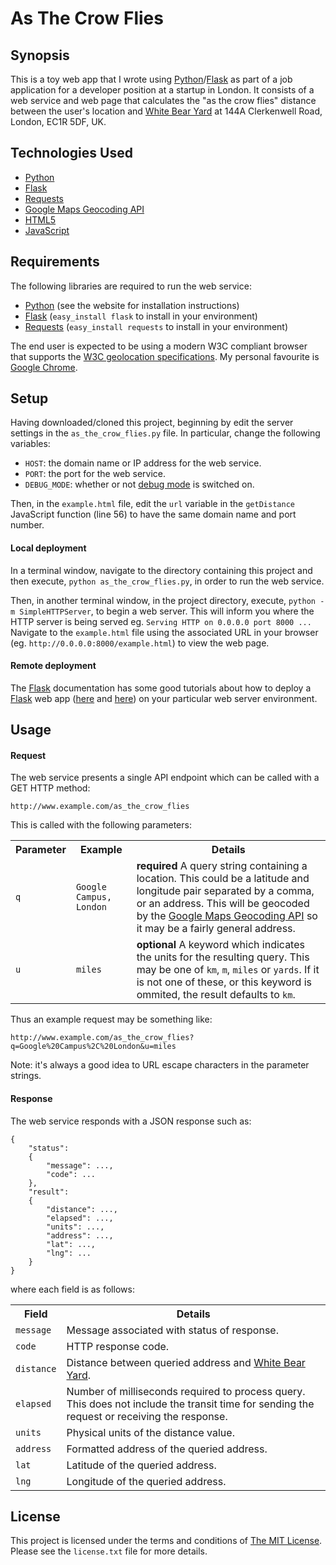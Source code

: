 # As The Crow Flies

## Synopsis

This is a toy web app that I wrote using [Python][1]/[Flask][2] as part of
a job application for a developer position at a startup in London.  It consists
of a web service and web page that calculates the "as the crow flies" distance
between the user's location and [White Bear Yard][3] at 144A Clerkenwell Road,
London, EC1R 5DF, UK.

## Technologies Used

* [Python][1]
* [Flask][2]
* [Requests][4]
* [Google Maps Geocoding API][10]
* [HTML5][11]
* [JavaScript][12]

## Requirements

The following libraries are required to run the web service:

* [Python][1] (see the website for installation instructions)
* [Flask][2] (`easy_install flask` to install in your environment)
* [Requests][4] (`easy_install requests` to install in your environment)

The end user is expected to be using a modern W3C compliant browser that
supports the [W3C geolocation specifications][5].  My personal favourite is
[Google Chrome][6].

## Setup

Having downloaded/cloned this project, beginning by edit the server settings
in the `as_the_crow_flies.py` file.  In particular, change the following
variables:

* `HOST`: the domain name or IP address for the web service.
* `PORT`: the port for the web service.
* `DEBUG_MODE`: whether or not [debug mode][9] is switched on.

Then, in the `example.html` file, edit the `url` variable in the `getDistance`
JavaScript function (line 56) to have the same domain name and port number.

#### Local deployment

In a terminal window, navigate to the directory containing this project and
then execute, `python as_the_crow_flies.py`, in order to run the web service.

Then, in another terminal window, in the project directory, execute,
`python -m SimpleHTTPServer`, to begin a web server.  This will inform you where
the HTTP server is being served eg. `Serving HTTP on 0.0.0.0 port 8000 ...`
Navigate to the `example.html` file using the associated URL in your browser
(eg. `http://0.0.0.0:8000/example.html`) to view the web page.

#### Remote deployment

The [Flask][2] documentation has some good tutorials about how to deploy a
[Flask][2] web app ([here][7] and [here][8]) on your particular web server
environment.

## Usage

#### Request

The web service presents a single API endpoint which can be called with a
GET HTTP method:

`http://www.example.com/as_the_crow_flies`

This is called with the following parameters:

<table>
    <tr>
        <th>Parameter</th>
        <th>Example</th>
        <th>Details</th>
    </tr>
    <tr>
        <td><code>q</code></td>
        <td><code>Google Campus, London</code></td>
        <td><strong>required</strong> A query string containing a location.
        This could be a latitude and longitude pair separated by a comma, or an
        address.  This will be geocoded by the
        <a href="https://developers.google.com/maps/documentation/geocoding/">Google
        Maps Geocoding API</a> so it may be a fairly general address.</td>
    </tr>
    <tr>
        <td><code>u</code></td>
        <td><code>miles</code></td>
        <td><strong>optional</strong> A keyword which indicates the units for
        the resulting query.  This may be one of <code>km</code>,
        <code>m</code>, <code>miles</code> or <code>yards</code>.  If it is not
        one of these, or this keyword is ommited, the result defaults to 
        <code>km</code>.</td>
    </tr>
</table>

Thus an example request may be something like:

`http://www.example.com/as_the_crow_flies?q=Google%20Campus%2C%20London&u=miles`

Note: it's always a good idea to URL escape characters in the parameter strings.

#### Response

The web service responds with a JSON response such as:

    {
        "status":
        {
            "message": ...,
            "code": ...
        },
        "result":
        {
            "distance": ...,
            "elapsed": ...,
            "units": ...,
            "address": ...,
            "lat": ...,
            "lng": ...
        }
    }

where each field is as follows:

<table>
    <tr>
        <th>Field</th>
        <th>Details</th>
    </tr>    
    <tr>
        <td><code>message</code></td>
        <td>Message associated with status of response.</td>
    </tr>
    <tr>
        <td><code>code</code></td>
        <td>HTTP response code.</td>
    </tr>
    <tr>
        <td><code>distance</code></td>
        <td>Distance between queried address and
        <a href="http://whitebearyard.com/">White Bear Yard</a>.</td>
    </tr>
    <tr>
        <td><code>elapsed</code></td>
        <td>Number of milliseconds required to process query.  This does not
        include the transit time for sending the request or receiving the
        response.</td>
    </tr>
    <tr>
        <td><code>units</code></td>
        <td>Physical units of the distance value.</td>
    </tr>
    <tr>
        <td><code>address</code></td>
        <td>Formatted address of the queried address.</td>
    </tr>
    <tr>
        <td><code>lat</code></td>
        <td>Latitude of the queried address.</td>
    </tr>
    <tr>
        <td><code>lng</code></td>
        <td>Longitude of the queried address.</td>
    </tr>
</table>

## License

This project is licensed under the terms and conditions of [The MIT
License][13].  Please see the `license.txt` file for more details.

[1]: http://www.python.org/ "Python"
[2]: http://flask.pocoo.org/ "Flask"
[3]: http://whitebearyard.com/ "White Bear Yard"
[4]: http://docs.python-requests.org/en/latest/index.html "Requests"
[5]: http://dev.w3.org/geo/api/spec-source.html "W3C geolocation specifications"
[6]: https://www.google.com/chrome "Google Chrome"
[7]: http://flask.pocoo.org/docs/deploying/ "Deployment options for Flask"
[8]: http://flask.pocoo.org/docs/quickstart/#quickstart-deployment "Deploying to a web server"
[9]: http://flask.pocoo.org/docs/quickstart/#debug-mode "Flask debug mode"
[10]: https://developers.google.com/maps/documentation/geocoding/ "Google Maps Geocoding API"
[11]: http://en.wikipedia.org/wiki/HTML5 "HTML5 Wikipedia entry"
[12]: http://en.wikipedia.org/wiki/JavaScript "JavaScript Wikipedia entry"
[13]: http://www.opensource.org/licenses/mit-license.php "The MIT License"
